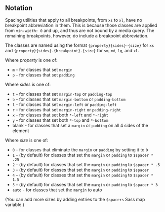 
## Notation

Spacing utilities that apply to all breakpoints, from `xs` to `xl`, have no breakpoint abbreviation in them. This is because those classes are applied from `min-width: 0` and up, and thus are not bound by a media query. The remaining breakpoints, however, do include a breakpoint abbreviation.

The classes are named using the format `{property}{sides}-{size}` for `xs` and `{property}{sides}-{breakpoint}-{size}` for `sm`, `md`, `lg`, and `xl`.

Where *property* is one of:

* `m` - for classes that set `margin`
* `p` - for classes that set `padding`

Where *sides* is one of:

* `t` - for classes that set `margin-top` or `padding-top`
* `b` - for classes that set `margin-bottom` or `padding-bottom`
* `l` - for classes that set `margin-left` or `padding-left`
* `r` - for classes that set `margin-right` or `padding-right`
* `x` - for classes that set both `*-left` and `*-right`
* `y` - for classes that set both `*-top` and `*-bottom`
* blank - for classes that set a `margin` or `padding` on all 4 sides of the element

Where *size* is one of:

* `0` - for classes that eliminate the `margin` or `padding` by setting it to `0`
* `1` - (by default) for classes that set the `margin` or `padding` to `$spacer * .25`
* `2` - (by default) for classes that set the `margin` or `padding` to `$spacer * .5`
* `3` - (by default) for classes that set the `margin` or `padding` to `$spacer`
* `4` - (by default) for classes that set the `margin` or `padding` to `$spacer * 1.5`
* `5` - (by default) for classes that set the `margin` or `padding` to `$spacer * 3`
* `auto` - for classes that set the `margin` to auto

(You can add more sizes by adding entries to the `$spacers` Sass map variable.)
